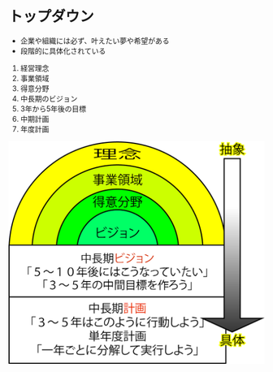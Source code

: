 # トップダウン

* 企業や組織には必ず、叶えたい夢や希望がある
* 段階的に具体化されている

1. 経営理念
2. 事業領域
3. 得意分野
4. 中長期のビジョン
5. 3年から5年後の目標
6. 中期計画
7. 年度計画

![topdown](image/topdown.png)